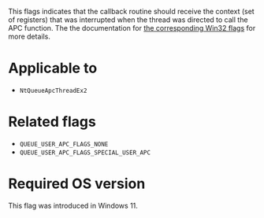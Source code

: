 This flags indicates that the callback routine should receive the context (set of registers) that was interrupted when the thread was directed to call the APC function. The the documentation for [the corresponding Win32 flags](https://learn.microsoft.com/en-us/windows/win32/api/processthreadsapi/ne-processthreadsapi-queue_user_apc_flags) for more details.

# Applicable to
 - `NtQueueApcThreadEx2`

# Related flags
 - `QUEUE_USER_APC_FLAGS_NONE`
 - `QUEUE_USER_APC_FLAGS_SPECIAL_USER_APC`

# Required OS version
This flag was introduced in Windows 11.
